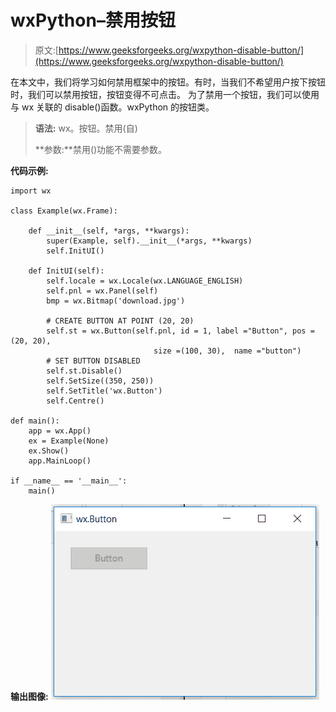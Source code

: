 # wxPython–禁用按钮

> 原文:[https://www.geeksforgeeks.org/wxpython-disable-button/](https://www.geeksforgeeks.org/wxpython-disable-button/)

在本文中，我们将学习如何禁用框架中的按钮。有时，当我们不希望用户按下按钮时，我们可以禁用按钮，按钮变得不可点击。
为了禁用一个按钮，我们可以使用与 wx 关联的 disable()函数。wxPython 的按钮类。

> **语法:** wx。按钮。禁用(自)
> 
> **参数:**禁用()功能不需要参数。

**代码示例:**

```
import wx

class Example(wx.Frame):

    def __init__(self, *args, **kwargs):
        super(Example, self).__init__(*args, **kwargs)
        self.InitUI()

    def InitUI(self):
        self.locale = wx.Locale(wx.LANGUAGE_ENGLISH)
        self.pnl = wx.Panel(self)
        bmp = wx.Bitmap('download.jpg')

        # CREATE BUTTON AT POINT (20, 20)
        self.st = wx.Button(self.pnl, id = 1, label ="Button", pos =(20, 20),
                                size =(100, 30),  name ="button")
        # SET BUTTON DISABLED
        self.st.Disable()
        self.SetSize((350, 250))
        self.SetTitle('wx.Button')
        self.Centre()

def main():
    app = wx.App()
    ex = Example(None)
    ex.Show()
    app.MainLoop()

if __name__ == '__main__':
    main()
```

**输出图像:**
![](img/aef8d25b5ae09eec40c47bf66a34137c.png)